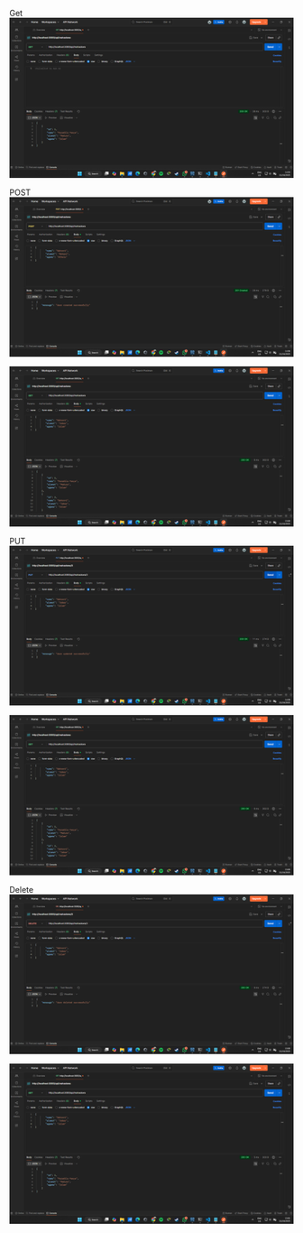 Get
![Tampilan Read](ss/GET.png)

POST
![Tampilan Create](ss/POST.png)

![Tampilan Create](ss/hasilput.png)


PUT
![Tampilan Update](ss/PUT.png)

![Tampilan Update](ss/hasilput.png)

Delete
![Tampilan delete](ss/delete.png)

![Tampilan delete](ss/hasildelete.png)